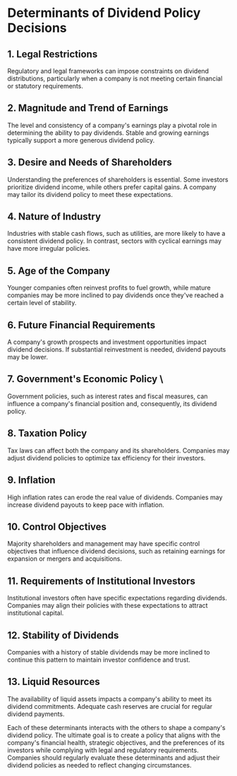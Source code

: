# Determinants of Dividend Policy Decisions

## 1. **Legal Restrictions** 
Regulatory and legal frameworks can impose constraints on dividend distributions, particularly when a company is not meeting certain financial or statutory requirements.

## 2. **Magnitude and Trend of Earnings**
 The level and consistency of a company's earnings play a pivotal role in determining the ability to pay dividends. Stable and growing earnings typically support a more generous dividend policy.

## 3. **Desire and Needs of Shareholders** 
Understanding the preferences of shareholders is essential. Some investors prioritize dividend income, while others prefer capital gains. A company may tailor its dividend policy to meet these expectations.

## 4. **Nature of Industry** 
Industries with stable cash flows, such as utilities, are more likely to have a consistent dividend policy. In contrast, sectors with cyclical earnings may have more irregular policies.

## 5. **Age of the Company** 
Younger companies often reinvest profits to fuel growth, while mature companies may be more inclined to pay dividends once they've reached a certain level of stability.

## 6. **Future Financial Requirements** 
A company's growth prospects and investment opportunities impact dividend decisions. If substantial reinvestment is needed, dividend payouts may be lower.

## 7. **Government's Economic Policy** \
Government policies, such as interest rates and fiscal measures, can influence a company's financial position and, consequently, its dividend policy.

## 8. **Taxation Policy** 
Tax laws can affect both the company and its shareholders. Companies may adjust dividend policies to optimize tax efficiency for their investors.

## 9. **Inflation** 
High inflation rates can erode the real value of dividends. Companies may increase dividend payouts to keep pace with inflation.

## 10. **Control Objectives** 
Majority shareholders and management may have specific control objectives that influence dividend decisions, such as retaining earnings for expansion or mergers and acquisitions.

## 11. **Requirements of Institutional Investors** 
Institutional investors often have specific expectations regarding dividends. Companies may align their policies with these expectations to attract institutional capital.

## 12. **Stability of Dividends** 
Companies with a history of stable dividends may be more inclined to continue this pattern to maintain investor confidence and trust.

## 13. **Liquid Resources** 
The availability of liquid assets impacts a company's ability to meet its dividend commitments. Adequate cash reserves are crucial for regular dividend payments.

Each of these determinants interacts with the others to shape a company's dividend policy. The ultimate goal is to create a policy that aligns with the company's financial health, strategic objectives, and the preferences of its investors while complying with legal and regulatory requirements. Companies should regularly evaluate these determinants and adjust their dividend policies as needed to reflect changing circumstances.
